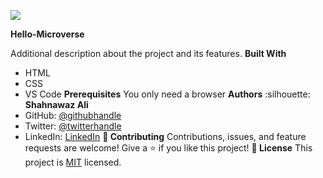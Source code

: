 ![](https://img.shields.io/badge/Microverse-blueviolet)

**Hello-Microverse**

Additional description about the project and its features.
**Built With**
- HTML
- CSS
- VS Code
**Prerequisites**
You only need a browser
**Authors**
:silhouette:  **Shahnawaz Ali**
- GitHub: [@githubhandle](https://github.com/shahnawaza75)
- Twitter: [@twitterhandle](https://twitter.com/RjShahnawaza75)
- LinkedIn: [LinkedIn](https://www.linkedin.com/in/shahnawaz-ali-a24b72204)
 **:handshake: Contributing**
Contributions, issues, and feature requests are welcome!
Give a :star:️ if you like this project!
 **:memo: License**
This project is [MIT](./MIT.md) licensed.